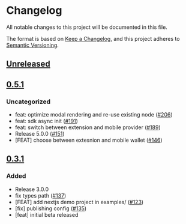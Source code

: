 # Changelog
All notable changes to this project will be documented in this file.

The format is based on [Keep a Changelog](https://keepachangelog.com/en/1.0.0/),
and this project adheres to [Semantic Versioning](https://semver.org/spec/v2.0.0.html).

## [Unreleased]

## [0.5.1]
### Uncategorized
- feat: optimize modal rendering and re-use existing node ([#206](https://github.com/MetaMask/metamask-sdk/pull/206))
- feat: sdk async init ([#191](https://github.com/MetaMask/metamask-sdk/pull/191))
- feat: switch between extension and mobile provider ([#189](https://github.com/MetaMask/metamask-sdk/pull/189))
- Release 5.0.0 ([#151](https://github.com/MetaMask/metamask-sdk/pull/151))
- [FEAT] choose between extesnion and mobile wallet ([#146](https://github.com/MetaMask/metamask-sdk/pull/146))

## [0.3.1]
### Added
- Release 3.0.0
- fix types path ([#137](https://github.com/MetaMask/metamask-sdk/pull/137))
- [FEAT] add nextjs demo project in examples/ ([#123](https://github.com/MetaMask/metamask-sdk/pull/123))
- [fix] publishing config ([#135](https://github.com/MetaMask/metamask-sdk/pull/135))
- [feat] initial beta released

[Unreleased]: https://github.com/MetaMask/metamask-sdk/compare/@metamask/sdk-react@0.5.1...HEAD
[0.5.1]: https://github.com/MetaMask/metamask-sdk/compare/@metamask/sdk-react@0.3.1...@metamask/sdk-react@0.5.1
[0.3.1]: https://github.com/MetaMask/metamask-sdk/releases/tag/@metamask/sdk-react@0.3.1
